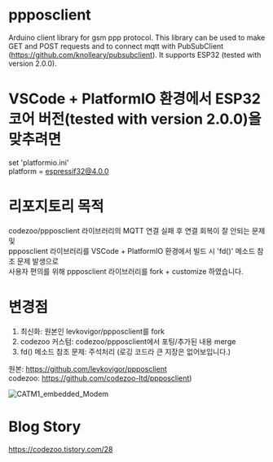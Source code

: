 # ppposclient
Arduino client library for gsm ppp protocol. This library can be used to make GET and POST requests and to connect mqtt with PubSubClient (https://github.com/knolleary/pubsubclient). It supports ESP32 (tested with version 2.0.0).

# VSCode + PlatformIO 환경에서 ESP32 코어 버전(tested with version 2.0.0)을 맞추려면
set 'platformio.ini'  
platform = espressif32@4.0.0

# 리포지토리 목적
codezoo/ppposclient 라이브러리의 MQTT 연결 실패 후 연결 회복이 잘 안되는 문제 및  
ppposclient 라이브러리를 VSCode + PlatformIO 환경에서 빌드 시 'fd()' 메소드 참조 문제 발생으로  
사용자 편의를 위해 ppposclient 라이브러리를 fork + customize 하였습니다.

# 변경점
1. 최신화: 원본인 levkovigor/ppposclient를 fork
2. codezoo 커스텀: codezoo/ppposclient에서 포팅/추가된 내용 merge
3. fd() 메소드 참조 문제: 주석처리 (로깅 코드라 큰 지장은 없어보입니다.)

원본: https://github.com/levkovigor/ppposclient  
codezoo: https://github.com/codezoo-ltd/ppposclient)

![CATM1_embedded_Modem](https://user-images.githubusercontent.com/22319034/154849388-0d8e82a9-f7bd-42d2-b8d9-fb31798dc67e.png)

# Blog Story
https://codezoo.tistory.com/28
